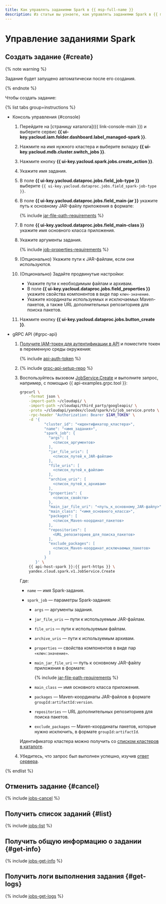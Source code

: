 ```yaml
---
title: Как управлять заданиями Spark в {{ msp-full-name }}
description: Из статьи вы узнаете, как управлять заданиями Spark в {{ msp-full-name }}.
---
```


# Управление заданиями Spark

## Создать задание {#create}

{% note warning %}

Задание будет запущено автоматически после его создания.

{% endnote %}

Чтобы создать задание:

{% list tabs group=instructions %}

- Консоль управления {#console}

    1. Перейдите на [страницу каталога]({{ link-console-main }}) и выберите сервис **{{ ui-key.yacloud.iam.folder.dashboard.label_managed-spark }}**.
    1. Нажмите на имя нужного кластера и выберите вкладку **{{ ui-key.yacloud.mdb.cluster.switch_jobs }}**.
    1. Нажмите кнопку **{{ ui-key.yacloud.spark.jobs.create_action }}**.
    1. Укажите имя задания.
    1. В поле **{{ ui-key.yacloud.dataproc.jobs.field_job-type }}** выберите `{{ ui-key.yacloud.dataproc.jobs.field_spark-job-type }}`.
    1. В поле **{{ ui-key.yacloud.dataproc.jobs.field_main-jar }}** укажите путь к основному JAR-файлу приложения в формате:

        {% include [jar-file-path-requirements](../../_includes/managed-spark/jar-file-path-requirements.md) %}

    1. В поле **{{ ui-key.yacloud.dataproc.jobs.field_main-class }}** укажите имя основного класса приложения.
    1. Укажите аргументы задания.

        {% include [job-properties-requirements](../../_includes/managed-spark/job-properties-requirements.md) %}

    1. (Опционально) Укажите пути к JAR-файлам, если они используются.
    1. (Опционально) Задайте продвинутые настройки:

        * Укажите пути к необходимым файлам и архивам.
        * В поле **{{ ui-key.yacloud.dataproc.jobs.field_properties }}** укажите свойства компонентов в виде пар `ключ-значение`.
        * Укажите координаты используемых и исключаемых Maven-пакетов, а также URL дополнительных репозиториев для поиска пакетов.

    1. Нажмите кнопку **{{ ui-key.yacloud.dataproc.jobs.button_create }}**.

- gRPC API {#grpc-api}

    1. [Получите IAM-токен для аутентификации в API](../api-ref/authentication.md) и поместите токен в переменную среды окружения:

       {% include [api-auth-token](../../_includes/mdb/api-auth-token.md) %}

    1. {% include [grpc-api-setup-repo](../../_includes/mdb/grpc-api-setup-repo.md) %}

    1. Воспользуйтесь вызовом [JobService.Create](../api-ref/grpc/Job/create.md) и выполните запрос, например, с помощью {{ api-examples.grpc.tool }}:

        ```bash
        grpcurl \
            -format json \
            -import-path ~/cloudapi/ \
            -import-path ~/cloudapi/third_party/googleapis/ \
            -proto ~/cloudapi/yandex/cloud/spark/v1/job_service.proto \
            -rpc-header "Authorization: Bearer $IAM_TOKEN" \
            -d '{
                   "cluster_id": "<идентификатор_кластера>",
                   "name": "<имя_задания>",
                   "spark_job": {
                     "args": [
                       <список_аргументов>
                     ],
                     "jar_file_uris": [
                       <список_путей_к_JAR-файлам>
                     ],
                     "file_uris": [
                       <список_путей_к_файлам>
                     ],
                     "archive_uris": [
                       <список_путей_к_архивам>
                     ],
                     "properties": {
                       <список_свойств>
                     },
                     "main_jar_file_uri": "<путь_к_основному_JAR-файлу>",
                     "main_class": "<имя_основного_класса>",
                     "packages": [
                       <список_Maven-координат_пакетов>
                     ],
                     "repositories": [
                       <URL_репозиториев_для_поиска_пакетов>
                     ],
                     "exclude_packages": [
                       <список_Maven-координат_исключаемых_пакетов>
                     ]
                   }
               }' \
            {{ api-host-spark }}:{{ port-https }} \
            yandex.cloud.spark.v1.JobService.Create
        ```

        Где:

        * `name` — имя Spark-задания.
        * `spark_job` — параметры Spark-задания:

            * `args` — аргументы задания.
            * `jar_file_uris` — пути к используемым JAR-файлам.
            * `file_uris` — пути к используемым файлам.
            * `archive_uris` — пути к используемым архивам.
            * `properties` — свойства компонентов в виде пар `«ключ:значение»`.
            * `main_jar_file_uri` — путь к основному JAR-файлу приложения в формате:

                {% include [jar-file-path-requirements](../../_includes/data-processing/jar-file-path-requirements.md) %}

            * `main_class` — имя основного класса приложения.
            * `packages` — Maven-координаты JAR-файлов в формате `groupId:artifactId:version`.
            * `repositories` — URL дополнительных репозиториев для поиска пакетов.
            * `exclude_packages` — Maven-координаты пакетов, которые нужно исключить, в формате `groupId:artifactId`.

        Идентификатор кластера можно получить со [списком кластеров в каталоге](cluster-list.md#list-clusters).

    1. Убедитесь, что запрос был выполнен успешно, изучив [ответ сервера](../api-ref/grpc/Job/create.md#yandex.cloud.operation.Operation).

{% endlist %}

## Отменить задание {#cancel}

{% include [jobs-cancel](../../_includes/managed-spark/jobs-cancel.md) %}

## Получить список заданий {#list}

{% include [jobs-list](../../_includes/managed-spark/jobs-list.md) %}

## Получить общую информацию о задании {#get-info}

{% include [jobs-get-info](../../_includes/managed-spark/jobs-get-info.md) %}

## Получить логи выполнения задания {#get-logs}

{% include [jobs-get-logs](../../_includes/managed-spark/jobs-get-logs.md) %}
